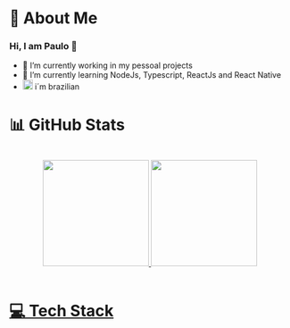 # 🌌 About Me
### Hi, I am Paulo 👋
- 🔭 I’m currently working in my pessoal projects
- 🌱 I’m currently learning NodeJs, Typescript, ReactJs and React Native
-  <img width="18"  src="https://emojipedia-us.s3.dualstack.us-west-1.amazonaws.com/thumbs/160/twitter/322/flag-brazil_1f1e7-1f1f7.png"/> i´m brazilian

# 📊 GitHub Stats

<br/>
  <div align="center">
    <a href="https://github.com/PauloHenf?tab=repositories">
    <img height="190em" src="https://github-readme-streak-stats.herokuapp.com/?user=paulohenf&theme=great-gatsby&hide_border=false"/>
    <img height="190em" src="https://github-readme-stats.vercel.app/api/top-langs/?username=paulohenf&theme=great-gatsby&hide_border=false&include_all_commits=true&count_private=true&layout=compact"/>
  </div>
<br/>

# 💻 Tech Stack
